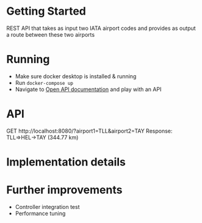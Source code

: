 # Getting Started

REST API that takes as input two IATA airport codes and provides as output a route between these two airports

# Running
- Make sure docker desktop is installed & running
- Run `docker-compose up`
- Navigate to [Open API documentation](http://localhost:8080/swagger-ui/#/) and play with an API

# API
GET http://localhost:8080/?airport1=TLL&airport2=TAY
Response: TLL=>HEL->TAY (344.77 km)

# Implementation details

# Further improvements
- Controller integration test
- Performance tuning